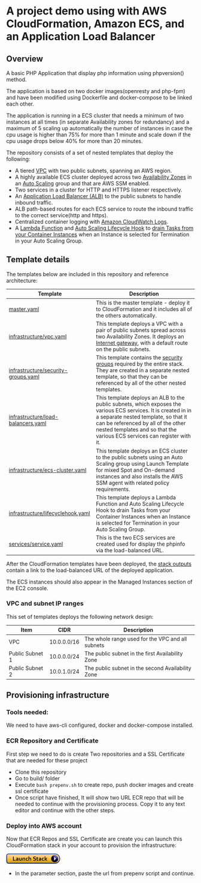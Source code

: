 # A project demo using with AWS CloudFormation, Amazon ECS, and an Application Load Balancer


## Overview


A basic PHP Application that display php information using phpversion() method.

The application is based on two docker images(openresty and php-fpm) and have been modified using Dockerfile and docker-compose to be linked each other.

The application is running in a ECS cluster that needs a minimum of two instances at all times (in separate Availability
zones for redundancy) and a maximum of 5 scaling up automatically the number of instances in case the cpu usage is higher than 75% for more than 1 minute and scale down if the cpu usage drops below 40% for more than 20 minutes.

The repository consists of a set of nested templates that deploy the following:

 - A tiered [VPC](http://docs.aws.amazon.com/AmazonVPC/latest/UserGuide/VPC_Introduction.html) with two public subnets, spanning an AWS region.
 - A highly available ECS cluster deployed across two [Availability Zones](http://docs.aws.amazon.com/AWSEC2/latest/UserGuide/using-regions-availability-zones.html) in an [Auto Scaling](https://aws.amazon.com/autoscaling/) group and that are AWS SSM enabled.
 - Two services in a cluster for HTTP and HTTPS listener respectively.
 - An [Application Load Balancer (ALB)](https://aws.amazon.com/elasticloadbalancing/applicationloadbalancer/) to the public subnets to handle inbound traffic.
 - ALB path-based routes for each ECS service to route the inbound traffic to the correct service(http and https).
 - Centralized container logging with [Amazon CloudWatch Logs](http://docs.aws.amazon.com/AmazonCloudWatch/latest/logs/WhatIsCloudWatchLogs.html).
 - A [Lambda Function](https://docs.aws.amazon.com/lambda/latest/dg/welcome.html) and [Auto Scaling Lifecycle Hook](https://docs.aws.amazon.com/autoscaling/ec2/userguide/lifecycle-hooks.html) to [drain Tasks from your Container Instances](https://docs.aws.amazon.com/AmazonECS/latest/developerguide/container-instance-draining.html) when an Instance is selected for Termination in your Auto Scaling Group.

## Template details

The templates below are included in this repository and reference architecture:

| Template | Description |
| --- | --- | 
| [master.yaml](master.yaml) | This is the master template - deploy it to CloudFormation and it includes all of the others automatically. |
| [infrastructure/vpc.yaml](infrastructure/vpc.yaml) | This template deploys a VPC with a pair of public subnets spread across two Availability Zones. It deploys an [Internet gateway](http://docs.aws.amazon.com/AmazonVPC/latest/UserGuide/VPC_Internet_Gateway.html), with a default route on the public subnets. |
| [infrastructure/security-groups.yaml](infrastructure/security-groups.yaml) | This template contains the [security groups](http://docs.aws.amazon.com/AmazonVPC/latest/UserGuide/VPC_SecurityGroups.html) required by the entire stack. They are created in a separate nested template, so that they can be referenced by all of the other nested templates. |
| [infrastructure/load-balancers.yaml](infrastructure/load-balancers.yaml) | This template deploys an ALB to the public subnets, which exposes the various ECS services. It is created in in a separate nested template, so that it can be referenced by all of the other nested templates and so that the various ECS services can register with it. |
| [infrastructure/ecs-cluster.yaml](infrastructure/ecs-cluster.yaml) | This template deploys an ECS cluster to the public subnets using an Auto Scaling group using Launch Template for mixed Spot and On-demand instances and also installs the AWS SSM agent with related policy requirements. |
| [infrastructure/lifecyclehook.yaml](infrastructure/lifecyclehook.yaml) | This template deploys a Lambda Function and Auto Scaling Lifecycle Hook to drain Tasks from your Container Instances when an Instance is selected for Termination in your Auto Scaling Group.
| [services/service.yaml](services/service.yaml) | This is the two ECS services are created used for display the phpinfo via the load-balanced URL. 

After the CloudFormation templates have been deployed, the [stack outputs](http://docs.aws.amazon.com/AWSCloudFormation/latest/UserGuide/outputs-section-structure.html) contain a link to the load-balanced URL of the deployed application.

The ECS instances should also appear in the Managed Instances section of the EC2 console.

### VPC and subnet IP ranges

This set of templates deploys the following network design:

| Item | CIDR | Description |
| --- | --- | --- |
| VPC | 10.0.0.0/16 | The whole range used for the VPC and all subnets |
| Public Subnet 1 | 10.0.0.0/24 | The public subnet in the first Availability Zone |
| Public Subnet 2 | 10.0.1.0/24 | The public subnet in the second Availability Zone |

## Provisioning infrastructure

### Tools needed:
We need to have aws-cli configured, docker and docker-compose installed.

### ECR Repository and Certificate
First step we need to do is create Two repositories and a SSL Certificate that are needed for these project

- Clone this repository
- Go to build/ folder
- Execute ``` bash prepenv.sh ``` to create repo, push docker images and create ssl certificate
- Once script have finished, It will show two URL ECR repo that will be needed to continue with the provisioning process. Copy it to any text editor and continue with the other steps.


### Deploy into AWS account

Now that ECR Repos and SSL Certificate are create you can launch this CloudFormation stack in your account to provision the infrastructure:

 [![cloudformation-launch-button](images/cloudformation-launch-stack.png)](https://console.aws.amazon.com/cloudformation/home?region=us-east-2#/stacks/new?stackName=trial-project&templateURL=https://jrivera-cf-templates-codecommit.s3.us-east-2.amazonaws.com/master.yaml)


- In the parameter section, paste the url from prepenv script and continue.
